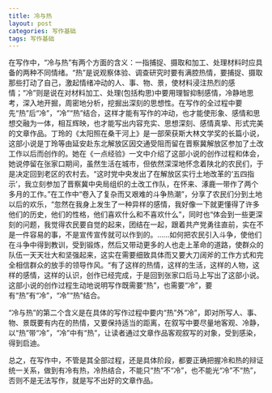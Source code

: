 ```yaml
---
title: 冷与热
layout: post
categories: 写作基础
tags: 写作基础
---
```


在写作中，“冷与热”有两个方面的含义：一指捕捉、摄取和加工、处理材料时应具备的两种不同情绪。“热”是说观察体验、调查研究时要有满腔热情，要捕捉、摄取那些打动了自己，激起情绪冲动的人、事、物、景，使材料浸注热烈的感情；“冷”则是说在对材料加工、处理(包括构思)中要用理智抑制感情，冷静地思考，深入地开掘，周密地分析，挖掘出深刻的思想性。在写作的全过程中要先“热”后“冷”，“冷”“热”结合，这样才能有写作的冲动，也才能使形象、感情和思想交融为一体，相互辉映，也才能写出内容充实、思想深刻、感情真挚、形式完美的文章作品。丁玲的《太阳照在桑干河上》是一部荣获斯大林文学奖的长篇小说，这部小说是丁玲等由延安赴东北解放区因交通受阻而留在晋察冀解放区参加了土改工作以后而创作的。她在《一点经验》一文中介绍了这部小说的创作过程和体会，她说停留在张家口期间，虽然生活在城市，但依然深深地怀念着陕北的农民们，于是决定回到老区的农村去。“这时党中央发出了在解放区实行土地改革的‘五四指示’，我立刻参加了晋察冀中央局组织的土改工作队，在怀来、涿鹿一带作了两个多月的工作。”在工作中“卷入了复杂而又艰难的斗争热潮”，分享了农民们分到土地以后的欢乐，“忽然在我身上发生了一种异样的感情，我好像一下就更懂得了许多他们的历史，他们的性格，他们喜欢什么和不喜欢什么”，同时也“体会到一些更深刻的问题，我觉得农民要自觉的起来，团结在一起，跟着共产党勇往直前，实在不是一件容易的事，不是宣传宣传就可以作到的。……如何把农民引入斗争，使他们在斗争中得到教训，受到锻炼，然后又带动更多的人也走上革命的道路，使群众的队伍一天天壮大和坚强起来，这实在需要细致具体而又要大刀阔斧的工作方式和完全相信群众的放手的领导作风。“有了这样的热情，这样的生活，这样的人物，这样的感情，这样的认识，创作已经完成，于是回到张家口后马上写出了这部小说。这部小说的创作过程生动地说明写作既需要“热”，也需要“冷”，要有“热”有“冷”，“冷”“热”结合。

“冷与热”的第二个含义是在具体的写作过程中要内“热”外“冷”，即对所写人、事、物、景既要有内在的热情，又要保持适当的距离，在叙写中要尽量地客观、冷静，以“热”带“冷”，“冷”中有“热”，让读者通过文章作品客观叙写的对象，受到感染，得到启迪。

总之，在写作中，不管是其全部过程，还是具体阶段，都要正确把握冷和热的辩证统一关系，做到有冷有热，冷热结合，不能只“热”不“冷”，也不能光“冷”不“热”，否则不是无法写作，就是写不出好的文章作品。 
